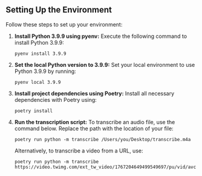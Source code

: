 ## Setting Up the Environment

Follow these steps to set up your environment:

1. **Install Python 3.9.9 using pyenv:**
   Execute the following command to install Python 3.9.9:
   ```
   pyenv install 3.9.9
   ```

2. **Set the local Python version to 3.9.9:**
   Set your local environment to use Python 3.9.9 by running:
   ```
   pyenv local 3.9.9
   ```

3. **Install project dependencies using Poetry:**
   Install all necessary dependencies with Poetry using:
   ```
   poetry install
   ```

4. **Run the transcription script:**
   To transcribe an audio file, use the command below. Replace the path with the location of your file:
   ```
   poetry run python -m transcribe /Users/you/Desktop/transcribe.m4a
   ```

   Alternatively, to transcribe a video from a URL, use:
   ```
   poetry run python -m transcribe https://video.twimg.com/ext_tw_video/1767204649499549697/pu/vid/avc1/480x270/NFekR_0sz25y6GhS.mp4
   ```
